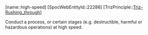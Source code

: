 ﻿---
type: TrizPrincipleSub
aliases:
- high-speed
license: CC BY-SA 4.0
copyright: https://github.com/SpocWeb
IsDeleted: false
IsReadOnly: false
Confidential: public
tags: 
- Triz/Principle/Sub
---
[name::high-speed]
[SpocWebEntityId::22286]
[TrizPrinciple::[Triz-Rushing_through](tech/Triz/Principle/Triz-Rushing_through.md)]

Conduct a process, or certain stages (e.g. destructible, harmful or hazardous operations) at high speed.
